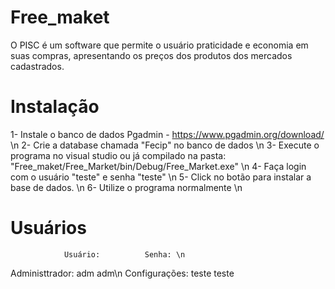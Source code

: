 # Free_maket
O PISC é um software que permite o usuário praticidade e economia em suas compras, apresentando os preços dos produtos dos mercados cadastrados.

# Instalação
1- Instale o banco de dados Pgadmin - https://www.pgadmin.org/download/ \n
2- Crie a database chamada "Fecip" no banco de dados \n
3- Execute o programa no visual studio ou já compilado na pasta: "Free_maket/Free_Market/bin/Debug/Free_Market.exe" \n
4- Faça login com o usuário "teste" e senha "teste" \n
5- Click no botão para instalar a base de dados. \n
6- Utilize o programa normalmente \n

# Usuários
                Usuário:          Senha: \n
Administtrador: adm               adm\n
Configurações:  teste             teste

